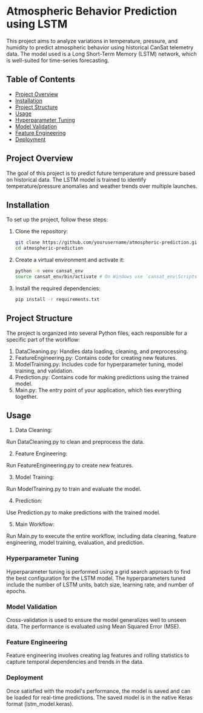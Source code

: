 # Atmospheric Behavior Prediction using LSTM

This project aims to analyze variations in temperature, pressure, and humidity to predict atmospheric behavior using historical CanSat telemetry data. The model used is a Long Short-Term Memory (LSTM) network, which is well-suited for time-series forecasting.

## Table of Contents

- [Project Overview](#project-overview)
- [Installation](#installation)
- [Project Structure](#project-structure)
- [Usage](#usage)
- [Hyperparameter Tuning](#hyperparameter-tuning)
- [Model Validation](#model-validation)
- [Feature Engineering](#feature-engineering)
- [Deployment](#deployment)

## Project Overview

The goal of this project is to predict future temperature and pressure based on historical data. The LSTM model is trained to identify temperature/pressure anomalies and weather trends over multiple launches.

## Installation

To set up the project, follow these steps:

1. Clone the repository:
   ```bash
   git clone https://github.com/yourusername/atmospheric-prediction.git
   cd atmospheric-prediction

2. Create a virtual environment and activate it:
    ```bash
    python -m venv cansat_env
    source cansat_env/bin/activate # On Windows use `cansat_env\Scripts\activate`

3. Install the required dependencies:
   ```bash
   pip install -r requirements.txt

## Project Structure

 The project is organized into several Python files, each responsible for a specific part of the workflow:

1. DataCleaning.py: Handles data loading, cleaning, and preprocessing.
2. FeatureEngineering.py: Contains code for creating new features.
3. ModelTraining.py: Includes code for hyperparameter tuning, model training, and validation.
4. Prediction.py: Contains code for making predictions using the trained model.
5. Main.py: The entry point of your application, which ties everything together.

## Usage
1. Data Cleaning:

Run DataCleaning.py to clean and preprocess the data.

2. Feature Engineering:

Run FeatureEngineering.py to create new features.

3. Model Training:

Run ModelTraining.py to train and evaluate the model.

4. Prediction:

Use Prediction.py to make predictions with the trained model.

5. Main Workflow:

Run Main.py to execute the entire workflow, including data cleaning, feature engineering, model training, evaluation, and prediction.

### Hyperparameter Tuning
Hyperparameter tuning is performed using a grid search approach to find the best configuration for the LSTM model. The hyperparameters tuned include the number of LSTM units, batch size, learning rate, and number of epochs.

### Model Validation
Cross-validation is used to ensure the model generalizes well to unseen data. The performance is evaluated using Mean Squared Error (MSE).

### Feature Engineering
Feature engineering involves creating lag features and rolling statistics to capture temporal dependencies and trends in the data.

### Deployment
Once satisfied with the model's performance, the model is saved and can be loaded for real-time predictions. The saved model is in the native Keras format (lstm_model.keras).


